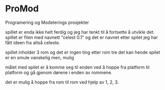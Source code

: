 # ProMod
 Programering og Modelerings prosjekter

spillet er enda ikke helt ferdig og jeg har tenkt til å fortsette å utvikle det.
spillet er filen med navnett "celest 0.1" og det er navnet etter spilet jeg har fått ideen fra altså celeste.

spillet inholder 3 rom og det er ingen ting etter rom tre
det kan hende spilet er en smule vanskelig men, mulig

målet med spilet er å komme seg til enden ved å hoppe fra platform til platform og gå gjenom dørene i enden av rommene.

det er mulig å hoppe fra rom til rom ved hjelp av 1, 2, 3.

